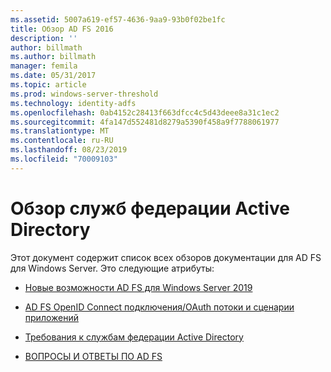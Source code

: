 ```yaml
---
ms.assetid: 5007a619-ef57-4636-9aa9-93b0f02be1fc
title: Обзор AD FS 2016
description: ''
author: billmath
ms.author: billmath
manager: femila
ms.date: 05/31/2017
ms.topic: article
ms.prod: windows-server-threshold
ms.technology: identity-adfs
ms.openlocfilehash: 0ab4152c28413f663dfcc4c5d43deee8a31c1ec2
ms.sourcegitcommit: 4fa147d552481d8279a5390f458a9f7788061977
ms.translationtype: MT
ms.contentlocale: ru-RU
ms.lasthandoff: 08/23/2019
ms.locfileid: "70009103"
---
```

# <a name="ad-fs-overview"></a>Обзор служб федерации Active Directory



Этот документ содержит список всех обзоров документации для AD FS для Windows Server. Это следующие атрибуты:
  
  
  
* [Новые возможности AD FS для Windows Server 2019](../ad-fs/overview/whats-new-active-directory-federation-services-windows-server.md)  
  
* [AD FS OpenID Connect подключения/OAuth потоки и сценарии приложений](../ad-fs/overview/ad-fs-openid-connect-oauth-flows-scenarios.md) 

* [Требования к службам федерации Active Directory](../ad-fs/overview/AD-FS-2016-Requirements.md)

* [ВОПРОСЫ И ОТВЕТЫ ПО AD FS](../ad-fs/overview/AD-FS-FAQ.md)

  
  

